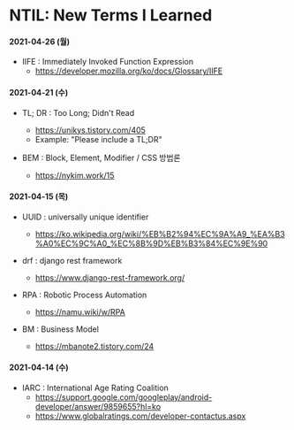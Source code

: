 # NTIL: New Terms I Learned

#### 2021-04-26 (월)
- IIFE : Immediately Invoked Function Expression
  - https://developer.mozilla.org/ko/docs/Glossary/IIFE

#### 2021-04-21 (수)
- TL; DR : Too Long; Didn't Read
  - https://unikys.tistory.com/405
  - Example: "Please include a TL;DR"

- BEM : Block, Element, Modifier / CSS 방법론
  - https://nykim.work/15


#### 2021-04-15 (목)

- UUID : universally unique identifier
  - https://ko.wikipedia.org/wiki/%EB%B2%94%EC%9A%A9_%EA%B3%A0%EC%9C%A0_%EC%8B%9D%EB%B3%84%EC%9E%90

- drf : django rest framework
  - https://www.django-rest-framework.org/

- RPA : Robotic Process Automation
  - https://namu.wiki/w/RPA

- BM : Business Model
  - https://mbanote2.tistory.com/24

#### 2021-04-14 (수)

- IARC : International Age Rating Coalition
  - https://support.google.com/googleplay/android-developer/answer/9859655?hl=ko
  - https://www.globalratings.com/developer-contactus.aspx

